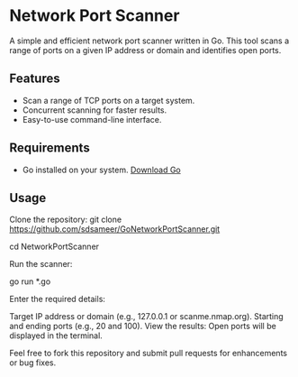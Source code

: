 # Network Port Scanner

A simple and efficient network port scanner written in Go. This tool scans a range of ports on a given IP address or domain and identifies open ports.

## Features
- Scan a range of TCP ports on a target system.
- Concurrent scanning for faster results.
- Easy-to-use command-line interface.

## Requirements
- Go installed on your system. [Download Go](https://go.dev/dl/)

## Usage
Clone the repository:
   git clone https://github.com/sdsameer/GoNetworkPortScanner.git
   
   cd NetworkPortScanner

Run the scanner:

go run *.go

Enter the required details:

Target IP address or domain (e.g., 127.0.0.1 or scanme.nmap.org).
Starting and ending ports (e.g., 20 and 100).
View the results: Open ports will be displayed in the terminal.



Feel free to fork this repository and submit pull requests for enhancements or bug fixes.
